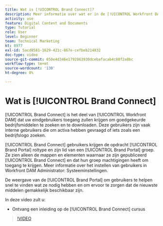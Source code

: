 ```yaml
---
title: Wat is [!UICONTROL Brand Connect]?
description: Meer informatie over wat er in de [!UICONTROL Workfront DAM] Beheerder, deel 3 Aanpassingscursus voor merk Connect.
activity: use
feature: Digital Content and Documents
type: Tutorial
role: User
level: Beginner
team: Technical Marketing
kt: 8977
exl-id: 5acd8581-1629-421c-867e-cefbeb214832
doc-type: video
source-git-commit: 650e4d346e1792863930dcebafacab4c88f2a8bc
workflow-type: tm+mt
source-wordcount: '130'
ht-degree: 0%

---
```


# Wat is [!UICONTROL Brand Connect]

[!UICONTROL Brand Connect] is het deel van [!UICONTROL Workfront DAM] dat uw eindgebruikers toegang zullen krijgen om goedgekeurde bedrijfsmiddelen te zoeken en te downloaden. Deze gebruikers zijn vaak interne gebruikers die om activa hebben gevraagd of iets zoals een bedrijfslogo zoeken.

[!UICONTROL Brand Connect] gebruikers krijgen de opdracht [!UICONTROL Brand Portal] roltype en zijn lid van een [!UICONTROL Brand Portal] groep. Ze zien alleen de mappen en elementen waarnaar ze zijn gepubliceerd [!UICONTROL Brand Connect] en dat hun groep machtigingen heeft om toegang te krijgen. Meer informatie over het instellen van gebruikers in Workfront DAM Administrator: Systeeminstellingen.

<!-- Need the cross-reference link to other LP, mentioned above -->

De weergave van de [!UICONTROL Brand Portal] om gebruikers te helpen snel te vinden wat ze nodig hebben en om ervoor te zorgen dat de nieuwste middelen gemakkelijk beschikbaar zijn.

In deze video zult u:

* Ontvang een inleiding op de [!UICONTROL Brand Connect] cursus

>[!VIDEO](https://video.tv.adobe.com/v/335240/?quality=12&learn=on)

<!-- Learn more graphic and link to article, below
* Workfront DAM within Workfront
 -->
